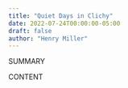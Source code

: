 ```yaml
---
title: "Quiet Days in Clichy"
date: 2022-07-24T00:00:00-05:00
draft: false
author: "Henry Miller"
---
```


SUMMARY

<!--more-->

CONTENT